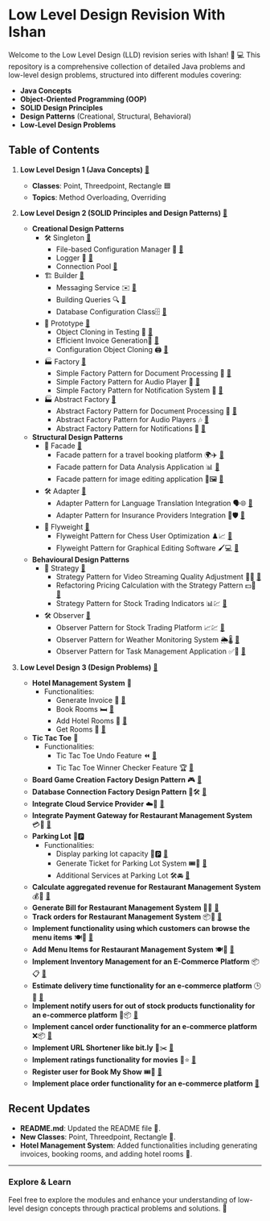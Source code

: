 # Low Level Design Revision With Ishan

Welcome to the Low Level Design (LLD) revision series with Ishan! 🚀 💻
This repository is a comprehensive collection of detailed Java problems and low-level design problems, structured into
different modules covering:

- **Java Concepts**
- **Object-Oriented Programming (OOP)**
- **SOLID Design Principles**
- **Design Patterns** (Creational, Structural, Behavioral)
- **Low-Level Design Problems**

## Table of Contents

1. **Low Level Design 1 (Java Concepts)** [🔗](/lld-1/)
    - **Classes**: Point, Threedpoint, Rectangle 🟦
    - **Topics**: Method Overloading, Overriding

2. **Low Level Design 2 (SOLID Principles and Design Patterns)** [🔗](/lld-2/)
    - **Creational Design Patterns**
        - 🛠️ Singleton [🔗](/lld-2/src/main/java/singleton)
            - File-based Configuration Manager 📁 [🔗](/lld-2/src/main/java/singleton/q1)
            - Logger 📜 [🔗](/lld-2/src/main/java/singleton/q2)
            - Connection Pool [🔗](/lld-2/src/main/java/singleton/q3)
        - 🏗️ Builder [🔗](/lld-2/src/main/java/builder)
            - Messaging Service ✉️ [🔗](/lld-2/src/main/java/builder/q1)
            - Building Queries 🔍 [🔗](/lld-2/src/main/java/builder/q2)
            - Database Configuration Class🗄️ [🔗](/lld-2/src/main/java/builder/q3)
        - 🧬 Prototype [🔗](/lld-2/src/main/java/prototype)
            - Object Cloning in Testing 🧪 [🔗](/lld-2/src/main/java/prototype/q1)
            - Efficient Invoice Generation🧾 [🔗](/lld-2/src/main/java/prototype/q2)
            - Configuration Object Cloning 🖨️ [🔗](/lld-2/src/main/java/prototype/q3)
        - 🏭 Factory [🔗](/lld-2/src/main/java/factory)
            - Simple Factory Pattern for Document Processing 📃 [🔗](/lld-2/src/main/java/factory/q1)
            - Simple Factory Pattern for Audio Player 🎵 [🔗](/lld-2/src/main/java/factory/q2)
            - Simple Factory Pattern for Notification System 🔔 [🔗](/lld-2/src/main/java/factory/q3)
        - 🏭 Abstract Factory [🔗](/lld-2/src/main/java/abstractfactory)
            - Abstract Factory Pattern for Document Processing 📑 [🔗](/lld-2/src/main/java/abstractfactory/q1)
            - Abstract Factory Pattern for Audio Players 🎶 [🔗](/lld-2/src/main/java/abstractfactory/q2)
            - Abstract Factory Pattern for Notifications 📢 [🔗](/lld-2/src/main/java/abstractfactory/q3)
    - **Structural Design Patterns**
        - 🏢 Facade [🔗](/lld-2/src/main/java/structural/facade)
            - Facade pattern for a travel booking platform 🌍✈️ [🔗](/lld-2/src/main/java/structural/facade/q1)
            - Facade pattern for Data Analysis Application 📊 [🔗](/lld-2/src/main/java/structural/facade/q2)
            - Facade pattern for image editing application 🎨🖼️ [🔗](/lld-2/src/main/java/structural/facade/q3)
        - 🛠️ Adapter [🔗](/lld-2/src/main/java/structural/adapter)
            - Adapter Pattern for Language Translation Integration 🗣️🌐 [🔗](/lld-2/src/main/java/structural/adapter/q1)
            - Adapter Pattern for Insurance Providers Integration 🏦🛡️ [🔗](/lld-2/src/main/java/structural/adapter/q2)
        - 🦋 Flyweight [🔗](/lld-2/src/main/java/structural/flyweight)
            - Flyweight Pattern for Chess User Optimization ♟️📈 [🔗](/lld-2/src/main/java/structural/flyweight/q1)
            - Flyweight Pattern for Graphical Editing Software 🖌️💻 [🔗](/lld-2/src/main/java/structural/flyweight/q2)
    - **Behavioural Design Patterns**
        - 🏢 Strategy [🔗](/lld-2/src/main/java/behavioural/strategy)
            - Strategy Pattern for Video Streaming Quality Adjustment
              🎥📶 [🔗](/lld-2/src/main/java/behavioural/strategy/q1)
            - Refactoring Pricing Calculation with the Strategy Pattern
              ️💵🧮 [🔗](/lld-2/src/main/java/behavioural/strategy/q2)
            - Strategy Pattern for Stock Trading Indicators
              📊💹 [🔗](/lld-2/src/main/java/behavioural/strategy/q3)
        - 🛠️ Observer [🔗](/lld-2/src/main/java/behavioural/observer)
            - Observer Pattern for Stock Trading Platform
              📈💹 [🔗](/lld-2/src/main/java/behavioural/observer/q1)
            - Observer Pattern for Weather Monitoring System
              ️🌦️🌡️ [🔗](/lld-2/src/main/java/behavioural/observer/q2)
            - Observer Pattern for Task Management Application
              ✅📅 [🔗](/lld-2/src/main/java/behavioural/observer/q3)

3. **Low Level Design 3 (Design Problems)** [🔗](/lld-3/)
    - **Hotel Management System** 🏨
        - Functionalities:
            - Generate Invoice 🧾 [🔗](/lld-3/src/main/java/class2/generateinvoices)
            - Book Rooms 🛏️ [🔗](/lld-3/src/main/java/class2/bookrooms)
            - Add Hotel Rooms 🏢 [🔗](/lld-3/src/main/java/class2/addroomshotelmanagement)
            - Get Rooms 🔑 [🔗](/lld-3/src/main/java/class2/getrooms)
    - **Tic Tac Toe** 🎲
        - Functionalities:
            - Tic Tac Toe Undo Feature ⏪ [🔗](/lld-3/src/main/java/class3/tttundo)
            - Tic Tac Toe Winner Checker Feature 🏆 [🔗](/lld-3/src/main/java/class3/tttwinnerchecker)
    - **Board Game Creation Factory Design Pattern** 🎮 [🔗](/lld-3/src/main/java/class3/boardgamecreation)
    - **Database Connection Factory Design Pattern** 🔗🛠️ [🔗](/lld-3/src/main/java/class3/databaseconnection)
    - **Integrate Cloud Service Provider** ☁️📡 [🔗](/lld-3/src/main/java/class3/cloudproviders)
    - **Integrate Payment Gateway for Restaurant Management System**
      💳🍴 [🔗](/lld-3/src/main/java/class5/changepaymentgateway)
    - **Parking Lot** 🚗🅿️
        - Functionalities:
            - Display parking lot capacity 🚗🅿️ [🔗](/lld-3/src/main/java/class5/parkinglotcapacity)
            - Generate Ticket for Parking Lot System 🎟️🚗 [🔗](/lld-3/src/main/java/class5/parkinglotticket)
            - Additional Services at Parking Lot 🛠️🚘 [🔗](/lld-3/src/main/java/class5/parkinglotadditionalservices)
    - **Calculate aggregated revenue for Restaurant Management System**
      💰🍴 [🔗](/lld-3/src/main/java/class6/calculaterevenue)
    - **Generate Bill for Restaurant Management System** 🧾🍴 [🔗](/lld-3/src/main/java/class6/generatebill)
    - **Track orders for Restaurant Management System** 📦🍴 [🔗](/lld-3/src/main/java/class6/placeorder)
    - **Implement functionality using which customers can browse the menu items**
      🍽️📜 [🔗](/lld-3/src/main/java/class6/getmenuitems)
    - **Add Menu Items for Restaurant Management System** 🍽️📜 [🔗](/lld-3/src/main/java/class6/addmenuitems)
    - **Implement Inventory Management for an E-Commerce Platform** 📦📋 [🔗](/lld-3/src/main/java/class8/inventorymanagement)
    - **Estimate delivery time functionality for an e-commerce platform** 🕒🚚 [🔗](/lld-3/src/main/java/class8/deliveryestimate)
    - **Implement notify users for out of stock products functionality for an e-commerce platform** 🔔📦 [🔗](/lld-3/src/main/java/class8/outofstocknotification)
    - **Implement cancel order functionality for an e-commerce platform** ❌📦 [🔗](/lld-3/src/main/java/class8/cancelorder) 
    - **Implement URL Shortener like bit.ly** 🔗✂️ [🔗](/lld-3/src/main/java/class8/bitlyshortenurl)
    - **Implement ratings functionality for movies** 🎥⭐ [🔗](/_rate-movies)
    - **Register user for Book My Show** 🎟️👤 [🔗](/_register-user)
    - **Implement place order functionality for an e-commerce platform** [🔗](/_ecom_place_order)

## Recent Updates

- **README.md**: Updated the README file 📄.
- **New Classes**: Point, Threedpoint, Rectangle 📐.
- **Hotel Management System**: Added functionalities including generating invoices, booking rooms, and adding hotel
  rooms 🏢.

---

### Explore & Learn

Feel free to explore the modules and enhance your understanding of low-level design concepts through practical problems
and solutions. 🌟

